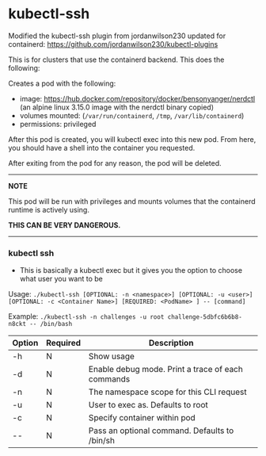 # kubectl-ssh

Modified the kubectl-ssh plugin from jordanwilson230 updated for containerd: https://github.com/jordanwilson230/kubectl-plugins

This is for clusters that use the containerd backend. This does the following:

Creates a pod with the following:
- image: https://hub.docker.com/repository/docker/bensonyanger/nerdctl (an alpine linux 3.15.0 image with the nerdctl binary copied)
- volumes mounted: (`/var/run/containerd`, `/tmp`, `/var/lib/containerd`)
- permissions: privileged

After this pod is created, you will kubectl exec into this new pod. From here, you should have a shell into the container you requested.

After exiting from the pod for any reason, the pod will be deleted.

---
**NOTE**

This pod will be run with privileges and mounts volumes that the containerd runtime is actively using.

**THIS CAN BE VERY DANGEROUS.** 

---

### kubectl ssh
- This is basically a kubectl exec but it gives you the option to choose what user you want to be 

Usage:
  ```./kubectl-ssh [OPTIONAL: -n <namespace>] [OPTIONAL: -u <user>] [OPTIONAL: -c <Container Name>] [REQUIRED: <PodName> ] -- [command]```

Example:
  ```./kubectl-ssh -n challenges -u root challenge-5dbfc6b6b8-n8ckt -- /bin/bash```

Option | Required | Description
------------- | ------------- | -------------
-h | N | Show usage
-d | N | Enable debug mode. Print a trace of each commands
-n | N | The namespace scope for this CLI request
-u | N | User to exec as. Defaults to root
-c | N | Specify container within pod
-- | N | Pass an optional command. Defaults to /bin/sh
